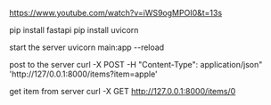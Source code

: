 https://www.youtube.com/watch?v=iWS9ogMPOI0&t=13s

pip install fastapi
pip install uvicorn

start the server
uvicorn main:app --reload

post to the server
curl -X POST -H "Content-Type": application/json" 'http://127/0.0.1:8000/items?item=apple'

get item from server
curl -X GET http://127.0.0.1:8000/items/0
